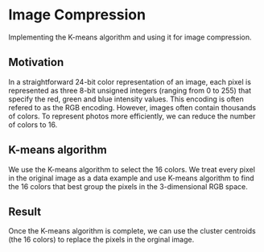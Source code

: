 # Image Compression
Implementing the K-means algorithm and using it for image compression.

## Motivation
In a straightforward 24-bit color representation of an image, each pixel
is represented as three 8-bit unsigned integers (ranging from 0 to 255)
that specify the red, green and blue intensity values. This encoding is
often refered to as the RGB encoding. However, images often contain
thousands of colors. To represent photos more efficiently, we can reduce
the number of colors to 16.

## K-means algorithm
We use the K-means algorithm to select the 16 colors. We treat every pixel
in the original image as a data example and use K-means algorithm to find
the 16 colors that best group the pixels in the 3-dimensional RGB space.

## Result
Once the K-means algorithm is complete, we can use the cluster centroids
(the 16 colors) to replace the pixels in the orginal image.


